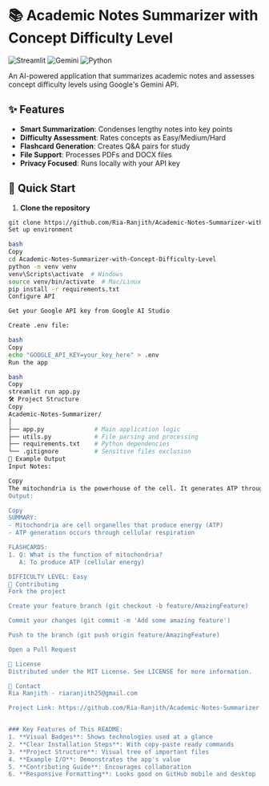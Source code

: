# 📚 Academic Notes Summarizer with Concept Difficulty Level

![Streamlit](https://img.shields.io/badge/Streamlit-FF4B4B?style=for-the-badge&logo=Streamlit&logoColor=white)
![Gemini](https://img.shields.io/badge/Google%20Gemini-4285F4?style=for-the-badge&logo=google&logoColor=white)
![Python](https://img.shields.io/badge/Python-3776AB?style=for-the-badge&logo=python&logoColor=white)

An AI-powered application that summarizes academic notes and assesses concept difficulty levels using Google's Gemini API.

## ✨ Features

- **Smart Summarization**: Condenses lengthy notes into key points
- **Difficulty Assessment**: Rates concepts as Easy/Medium/Hard
- **Flashcard Generation**: Creates Q&A pairs for study
- **File Support**: Processes PDFs and DOCX files
- **Privacy Focused**: Runs locally with your API key

## 🚀 Quick Start

1. **Clone the repository**
```bash
git clone https://github.com/Ria-Ranjith/Academic-Notes-Summarizer-with-Concept-Difficulty-Level.git
Set up environment

bash
Copy
cd Academic-Notes-Summarizer-with-Concept-Difficulty-Level
python -m venv venv
venv\Scripts\activate  # Windows
source venv/bin/activate  # Mac/Linux
pip install -r requirements.txt
Configure API

Get your Google API key from Google AI Studio

Create .env file:

bash
Copy
echo "GOOGLE_API_KEY=your_key_here" > .env
Run the app

bash
Copy
streamlit run app.py
🛠️ Project Structure
Copy
Academic-Notes-Summarizer/
│
├── app.py              # Main application logic
├── utils.py            # File parsing and processing
├── requirements.txt    # Python dependencies
└── .gitignore          # Sensitive files exclusion
📝 Example Output
Input Notes:

Copy
The mitochondria is the powerhouse of the cell. It generates ATP through cellular respiration..."
Output:

Copy
SUMMARY:
- Mitochondria are cell organelles that produce energy (ATP)
- ATP generation occurs through cellular respiration

FLASHCARDS:
1. Q: What is the function of mitochondria?
   A: To produce ATP (cellular energy)

DIFFICULTY LEVEL: Easy
🤝 Contributing
Fork the project

Create your feature branch (git checkout -b feature/AmazingFeature)

Commit your changes (git commit -m 'Add some amazing feature')

Push to the branch (git push origin feature/AmazingFeature)

Open a Pull Request

📜 License
Distributed under the MIT License. See LICENSE for more information.

📧 Contact
Ria Ranjith - riaranjith25@gmail.com

Project Link: https://github.com/Ria-Ranjith/Academic-Notes-Summarizer-with-Concept-Difficulty-Level


### Key Features of This README:
1. **Visual Badges**: Shows technologies used at a glance
2. **Clear Installation Steps**: With copy-paste ready commands
3. **Project Structure**: Visual tree of important files
4. **Example I/O**: Demonstrates the app's value
5. **Contributing Guide**: Encourages collaboration
6. **Responsive Formatting**: Looks good on GitHub mobile and desktop

